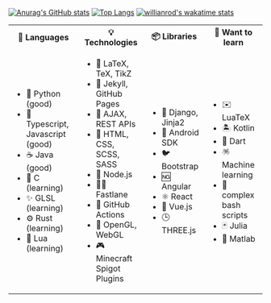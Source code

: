 <!-- ### Hi there 👋 -->

[![Anurag's GitHub stats](https://github-readme-stats.vercel.app/api?username=JonasBernard&theme=dark&hide=issues&count_private=true&show_icons=true&hide_border=true&bg_color=ffffff00)](https://github.com/JonasBernard/JonasBernard)
[![Top Langs](https://github-readme-stats.vercel.app/api/top-langs/?username=JonasBernard&layout=compact&theme=dark&hide=ruby&langs_count=8&card_width=300&hide_border=true&bg_color=ffffff00)](https://github.com/JonasBernard/JonasBernard)
[![willianrod's wakatime stats](https://github-readme-stats.vercel.app/api/wakatime?username=JonasBernard&layout=compact&theme=dark&card_width=300&hide_border=true&bg_color=ffffff00)](https://github.com/anuraghazra/github-readme-stats)

<table>
  <tr>
    <th>💬 Languages</th>
    <th>💡 Technologies</th>
    <th>📦 Libraries</th>
    <th>📖 Want to learn</th>
  </tr>
  <tr>
    <td>
      <ul>
        <li>🐍 Python (good)</li>
        <li>📜 Typescript, Javascript (good)</li>
        <li>☕️ Java (good)</li>
        <li>🌊 C (learning)</li>
        <li>✨ GLSL (learning)</li>
        <li>⚙️ Rust (learning)</li>
        <li>💙 Lua (learning)</li>
      </ul>
    </td>
    <td>
      <ul>
        <li>🤏 LaTeX, TeX, TikZ</li>
        <li>💎 Jekyll, GitHub Pages</li>
        <li>📍 AJAX, REST APIs</li>
        <li>📎 HTML, CSS, SCSS, SASS</li>
        <li>💚 Node.js</li>
        <li>🏃🏽 Fastlane</li>
        <li>🚀 GitHub Actions</li>
        <li>🔦 OpenGL, WebGL</li>
        <li>🎮 Minecraft Spigot Plugins</li>
      </ul>
    </td>
    <td>
      <ul>
        <li>🍡 Django, Jinja2</li>
        <li>📱 Android SDK</li>
        <li>🐦 Bootstrap</li>
        <li>🆖 Angular</li>
        <li>⚛️ React</li>
        <li>🙈 Vue.js</li>
        <li>🕒 THREE.js</li>
      </ul>
    </td>
    <td>
      <ul>
        <li>✉️ LuaTeX</li>
        <li>🏝️ Kotlin</li>
        <li>🎯 Dart</li>
        <li>🪅 Machine learning</li>
        <li>💎 complex bash scripts</li>
        <li>🃏 Julia</li>
        <li>🔣 Matlab</li>
      </ul>
    </td>
  </tr>
</table>

<!--
**JonasBernard/JonasBernard** is a ✨ _special_ ✨ repository because its `README.md` (this file) appears on your GitHub profile.

Here are some ideas to get you started:

- 🔭 I’m currently working on ...
- 🌱 I’m currently learning ...
- 👯 I’m looking to collaborate on ...
- 🤔 I’m looking for help with ...
- 💬 Ask me about ...
- 📫 How to reach me: ...
- 😄 Pronouns: ...
- ⚡ Fun fact: ...
-->
